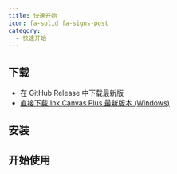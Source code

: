 ```yaml
---
title: 快速开始
icon: fa-solid fa-signs-post
category:
  - 快速开始
---
```


## 下载
- 在 GitHub Release 中下载最新版
- [直接下载 Ink Canvas Plus 最新版本 (Windows)](https://www.khyan.top/apps/Ink-Canvas-Plus/installer)

## 安装

## 开始使用